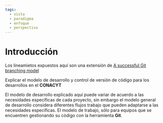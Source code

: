 ```yaml
---
tags:
  - vista
  - paradigma
  - enfoque
  - perspectiva
---
```


# Introducción

Los lineamietos expuestos aquí son una extensión de [A successful Git branching model](http://nvie.com/posts/a-successful-git-branching-model)

Explicar el modelo de desarrollo y control de versión de código para los desarrollos en el **CONACYT**

El modelo de desarrollo explicado aquí puede variar de acuerdo a las necesidades específicas de cada proyecto, sin embargo el modelo general de desarrollo considera diferentes flujos trabajo que pueden adaptarse a las necesidades específicas. El modelo de trabajo, sólo para equipos que se encuentren gestionando su código con la herramienta **Git**.
